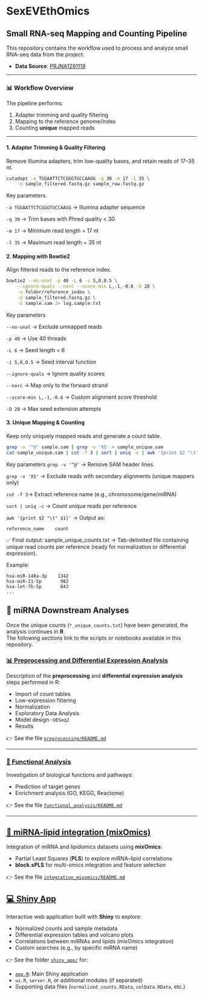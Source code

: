 # SexEVEthOmics

## Small RNA-seq Mapping and Counting Pipeline

This repository contains the workflow used to process and analyze small RNA-seq data from the project:

- **Data Source**: [PRJNA1291119](https://www.ncbi.nlm.nih.gov/bioproject?term=PRJNA1291119&cmd=DetailsSearch&report=docsum)

---

### 📊 Workflow Overview
The pipeline performs:
1. Adapter trimming and quality filtering  
2. Mapping to the reference genome/index  
3. Counting **unique** mapped reads

---

#### 1. Adapter Trimming & Quality Filtering
Remove Illumina adapters, trim low-quality bases, and retain reads of 17–35 nt.

```bash
cutadapt -a TGGAATTCTCGGGTGCCAAGG -q 30 -m 17 -l 35 \
    -o sample_filtered.fastq.gz sample_raw.fastq.gz
```
Key parameters

`-a TGGAATTCTCGGGTGCCAAGG` → Illumina adapter sequence

`-q 30` → Trim bases with Phred quality < 30

`-m 17` → Minimum read length = 17 nt

`-l 35` → Maximum read length = 35 nt

#### 2. Mapping with Bowtie2

Align filtered reads to the reference index.
```bash
bowtie2 --no-unal -p 40 -L 6 -i S,0,0.5 \
    --ignore-quals --norc --score-min L,-1,-0.6 -D 20 \
    -x folder/reference_index \
    -U sample_filtered.fastq.gz \
    -S sample.sam 2> log.sample.txt
```
Key parameters

`--no-unal` → Exclude unmapped reads

`-p 40` → Use 40 threads

`-L 6` → Seed length = 6

`-i S,0,0.5` → Seed interval function

`--ignore-quals` → Ignore quality scores

`--norc` → Map only to the forward strand

`--score-min L,-1,-0.6` → Custom alignment score threshold

`-D 20` → Max seed extension attempts

#### 3. Unique Mapping & Counting

Keep only uniquely mapped reads and generate a count table.
```bash
grep -v '^@' sample.sam | grep -v 'XS' > sample_unique.sam
cat sample_unique.sam | cut -f 3 | sort | uniq -c | awk '{print $2 "\t" $1}' > sample_unique_counts.txt
```
Key parameters
`grep -v '^@'` → Remove SAM header lines

`grep -v 'XS'` → Exclude reads with secondary alignments (unique mappers only)

`cut -f 3`→ Extract reference name (e.g., chromosome/gene/miRNA)

`sort | uniq -c` → Count unique reads per reference

`awk '{print $2 "\t" $1}'` → Output as:
```ngix
reference_name    count
```
✅ Final output:
sample_unique_counts.txt → Tab-delimited file containing unique read counts per reference (ready for normalization or differential expression).

Example:
```python-repl
hsa-miR-148a-3p    1342
hsa-miR-21-5p       982
hsa-let-7b-5p       643
...
```
## 🔎 miRNA Downstream Analyses

Once the unique counts (`*_unique_counts.txt`) have been generated, the analysis continues in **R**.  
The following sections link to the scripts or notebooks available in this repository.

### [📊 Preprocessing and Differential Expression Analysis](miRNA_DESEQ2.html)
Description of the **preprocessing** and **differential expression analysis** steps performed in R:
- Import of count tables
- Low-expression filtering
- Normalization
- Exploratory Data Analysis
- Model design
-`DESeq2`
- Results

👉 See the file [`preprocessing/README.md`](miRNA_DESEQ2.html)

---

### [🔬 Functional Analysis](functional_analysis/README.md)
Investigation of biological functions and pathways:
- Prediction of target genes
- Enrichment analysis (GO, KEGG, Reactome)

👉 See the file [`functional_analysis/README.md`](functional_analysis/README.md)

---

## [🙏 miRNA-lipid integration (mixOmics)](integration_mixomics/README.md)
Integration of miRNA and lipidomics datasets using **mixOmics**:
- Partial Least Squares (**PLS**) to explore miRNA–lipid correlations
- **block.sPLS** for multi-omics integration and feature selection

👉 See the file [`integration_mixomics/README.md`](integration_mixomics/README.md)

## [💻 Shiny App](shiny_app/README.md)
Interactive web application built with **Shiny** to explore:
- Normalized counts and sample metadata
- Differential expression tables and volcano plots
- Correlations between miRNAs and lipids (mixOmics integration)
- Custom searches (e.g., by specific miRNA name)

👉 See the folder [`shiny_app/`](shiny_app/) for:
- [`app.R`](shiny_app/app.R): Main Shiny application
- `ui.R`, `server.R`, or additional modules (if separated)
- Supporting data files (`normalized_counts.RData`, `colData.RData`, etc.)

